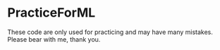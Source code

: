 # PracticeForML
These code are only used for practicing and may have many mistakes. Please bear with me, thank you.
